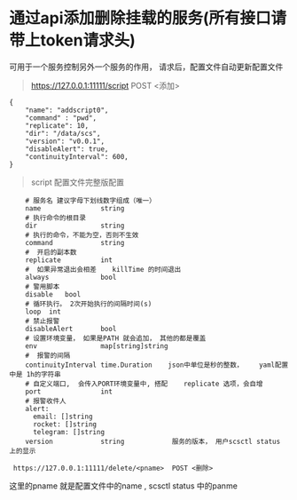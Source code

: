 
#  通过api添加删除挂载的服务(所有接口请带上token请求头)

可用于一个服务控制另外一个服务的作用， 请求后，配置文件自动更新配置文件  


> https://127.0.0.1:11111/script  POST <添加>
```
{
    "name": "addscript0",             
	"command" : "pwd", 
    "replicate": 10,         
	"dir": "/data/scs",
	"version": "v0.0.1",
    "disableAlert": true,
    "continuityInterval": 600, 
}
```

> script 配置文件完整版配置
```
    # 服务名 建议字母下划线数字组成（唯一）
	name               string      
    # 执行命令的根目录     
	dir                string      
    # 执行的命令，不能为空，否则不生效    
	command            string    
    #  开启的副本数       
	replicate          int      
    #  如果异常退出会相差    killTime 的时间退出     
	always             bool    
    # 警用脚本
    disable   bool  
    # 循环执行。 2次开始执行的间隔时间(s)
    loop  int
    # 禁止报警        
	disableAlert       bool   
    # 设置环境变量， 如果是PATH 就会追加， 其他的都是覆盖          
	env                map[string]string 
    #  报警的间隔
	continuityInterval time.Duration    json中单位是秒的整数，    yaml配置中是 1h的字符串 
    # 自定义端口,  会传入PORT环境变量中, 搭配    replicate 选项，会自增 
	port               int  
    # 报警收件人             
	alert:
      email: []string
      rocket: []string
      telegram: []string     
	version            string            服务的版本， 用户scsctl status 上的显示
```
```
 https://127.0.0.1:11111/delete/<pname>  POST <删除>  
```
这里的pname 就是配置文件中的name , scsctl status 中的panme



